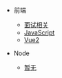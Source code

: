 
- 前端
  - [面试相关](interview/handwritten-code.md)
  - [JavaScript](javascript/handwritten-code.md)
  - [Vue2](vue2/handwritten-code.md)

- Node
  - [暂无](/)
  

